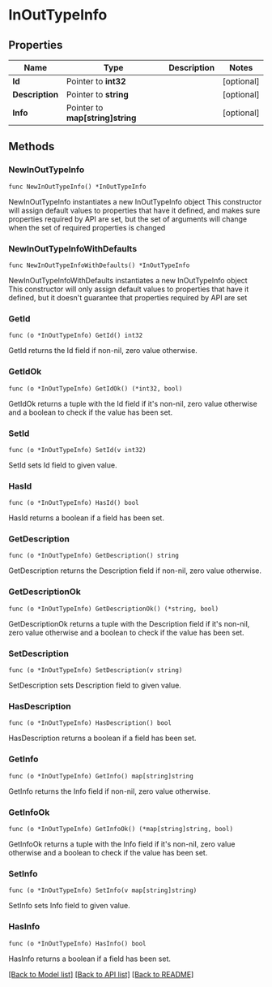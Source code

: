 # InOutTypeInfo

## Properties

Name | Type | Description | Notes
------------ | ------------- | ------------- | -------------
**Id** | Pointer to **int32** |  | [optional] 
**Description** | Pointer to **string** |  | [optional] 
**Info** | Pointer to **map[string]string** |  | [optional] 

## Methods

### NewInOutTypeInfo

`func NewInOutTypeInfo() *InOutTypeInfo`

NewInOutTypeInfo instantiates a new InOutTypeInfo object
This constructor will assign default values to properties that have it defined,
and makes sure properties required by API are set, but the set of arguments
will change when the set of required properties is changed

### NewInOutTypeInfoWithDefaults

`func NewInOutTypeInfoWithDefaults() *InOutTypeInfo`

NewInOutTypeInfoWithDefaults instantiates a new InOutTypeInfo object
This constructor will only assign default values to properties that have it defined,
but it doesn't guarantee that properties required by API are set

### GetId

`func (o *InOutTypeInfo) GetId() int32`

GetId returns the Id field if non-nil, zero value otherwise.

### GetIdOk

`func (o *InOutTypeInfo) GetIdOk() (*int32, bool)`

GetIdOk returns a tuple with the Id field if it's non-nil, zero value otherwise
and a boolean to check if the value has been set.

### SetId

`func (o *InOutTypeInfo) SetId(v int32)`

SetId sets Id field to given value.

### HasId

`func (o *InOutTypeInfo) HasId() bool`

HasId returns a boolean if a field has been set.

### GetDescription

`func (o *InOutTypeInfo) GetDescription() string`

GetDescription returns the Description field if non-nil, zero value otherwise.

### GetDescriptionOk

`func (o *InOutTypeInfo) GetDescriptionOk() (*string, bool)`

GetDescriptionOk returns a tuple with the Description field if it's non-nil, zero value otherwise
and a boolean to check if the value has been set.

### SetDescription

`func (o *InOutTypeInfo) SetDescription(v string)`

SetDescription sets Description field to given value.

### HasDescription

`func (o *InOutTypeInfo) HasDescription() bool`

HasDescription returns a boolean if a field has been set.

### GetInfo

`func (o *InOutTypeInfo) GetInfo() map[string]string`

GetInfo returns the Info field if non-nil, zero value otherwise.

### GetInfoOk

`func (o *InOutTypeInfo) GetInfoOk() (*map[string]string, bool)`

GetInfoOk returns a tuple with the Info field if it's non-nil, zero value otherwise
and a boolean to check if the value has been set.

### SetInfo

`func (o *InOutTypeInfo) SetInfo(v map[string]string)`

SetInfo sets Info field to given value.

### HasInfo

`func (o *InOutTypeInfo) HasInfo() bool`

HasInfo returns a boolean if a field has been set.


[[Back to Model list]](../README.md#documentation-for-models) [[Back to API list]](../README.md#documentation-for-api-endpoints) [[Back to README]](../README.md)



